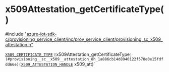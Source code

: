 # x509Attestation_getCertificateType()

\#include ["azure-iot-sdk-c/provisioning_service_client/inc/prov_service_client/provisioning_sc_x509_attestation.h"](../iot-c-ref-provisioning-sc-x509-attestation-h.md)  

[`X509_CERTIFICATE_TYPE`](#provisioning__sc__x509__attestation_8h_1a352fbebcee50679dd88a6745b1ce70cc) `[`x509Attestation_getCertificateType`](#provisioning__sc__x509__attestation_8h_1a886cb14d8940122f578e0e15fdfdd66e)(`[`X509_ATTESTATION_HANDLE`](#provisioning__sc__x509__attestation_8h_1af73941413e975e31b577f9d6e420b156) x509_att)`

